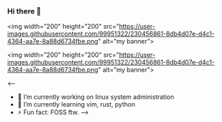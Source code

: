 ### Hi there 👋

<p align=”center”>

<img width=”200" height=”200" src=”https://user-images.githubusercontent.com/99951322/230456861-8db4d07e-d4c1-4364-aa7e-8a88d6734fbe.png" alt=”my banner”>

</p>

<p align=”center”>

<img width=”200" height=”200" src=”https://user-images.githubusercontent.com/99951322/230456861-8db4d07e-d4c1-4364-aa7e-8a88d6734fbe.png" alt=”my banner”>

</p>

<--

- 🔭 I’m currently working on linux system administration
- 🌱 I’m currently learning vim, rust, python
- ⚡ Fun fact: FOSS ftw.
-->
